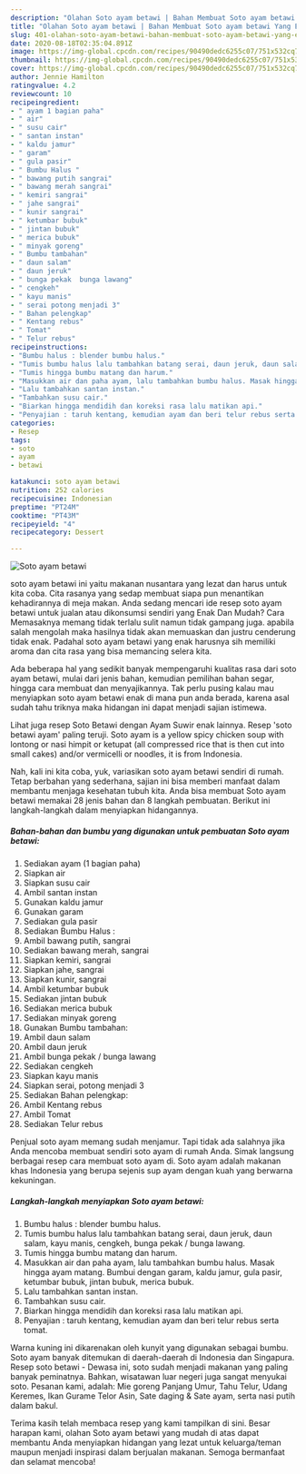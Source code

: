 ```yaml
---
description: "Olahan Soto ayam betawi | Bahan Membuat Soto ayam betawi Yang Enak Dan Mudah"
title: "Olahan Soto ayam betawi | Bahan Membuat Soto ayam betawi Yang Enak Dan Mudah"
slug: 401-olahan-soto-ayam-betawi-bahan-membuat-soto-ayam-betawi-yang-enak-dan-mudah
date: 2020-08-18T02:35:04.891Z
image: https://img-global.cpcdn.com/recipes/90490dedc6255c07/751x532cq70/soto-ayam-betawi-foto-resep-utama.jpg
thumbnail: https://img-global.cpcdn.com/recipes/90490dedc6255c07/751x532cq70/soto-ayam-betawi-foto-resep-utama.jpg
cover: https://img-global.cpcdn.com/recipes/90490dedc6255c07/751x532cq70/soto-ayam-betawi-foto-resep-utama.jpg
author: Jennie Hamilton
ratingvalue: 4.2
reviewcount: 10
recipeingredient:
- " ayam 1 bagian paha"
- " air"
- " susu cair"
- " santan instan"
- " kaldu jamur"
- " garam"
- " gula pasir"
- " Bumbu Halus "
- " bawang putih sangrai"
- " bawang merah sangrai"
- " kemiri sangrai"
- " jahe sangrai"
- " kunir sangrai"
- " ketumbar bubuk"
- " jintan bubuk"
- " merica bubuk"
- " minyak goreng"
- " Bumbu tambahan"
- " daun salam"
- " daun jeruk"
- " bunga pekak  bunga lawang"
- " cengkeh"
- " kayu manis"
- " serai potong menjadi 3"
- " Bahan pelengkap"
- " Kentang rebus"
- " Tomat"
- " Telur rebus"
recipeinstructions:
- "Bumbu halus : blender bumbu halus."
- "Tumis bumbu halus lalu tambahkan batang serai, daun jeruk, daun salam, kayu manis, cengkeh, bunga pekak / bunga lawang."
- "Tumis hingga bumbu matang dan harum."
- "Masukkan air dan paha ayam, lalu tambahkan bumbu halus. Masak hingga ayam matang. Bumbui dengan garam, kaldu jamur, gula pasir, ketumbar bubuk, jintan bubuk, merica bubuk."
- "Lalu tambahkan santan instan."
- "Tambahkan susu cair."
- "Biarkan hingga mendidih dan koreksi rasa lalu matikan api."
- "Penyajian : taruh kentang, kemudian ayam dan beri telur rebus serta tomat."
categories:
- Resep
tags:
- soto
- ayam
- betawi

katakunci: soto ayam betawi 
nutrition: 252 calories
recipecuisine: Indonesian
preptime: "PT24M"
cooktime: "PT43M"
recipeyield: "4"
recipecategory: Dessert

---
```



![Soto ayam betawi](https://img-global.cpcdn.com/recipes/90490dedc6255c07/751x532cq70/soto-ayam-betawi-foto-resep-utama.jpg)


soto ayam betawi ini yaitu makanan nusantara yang lezat dan harus untuk kita coba. Cita rasanya yang sedap membuat siapa pun menantikan kehadirannya di meja makan.
Anda sedang mencari ide resep soto ayam betawi untuk jualan atau dikonsumsi sendiri yang Enak Dan Mudah? Cara Memasaknya memang tidak terlalu sulit namun tidak gampang juga. apabila salah mengolah maka hasilnya tidak akan memuaskan dan justru cenderung tidak enak. Padahal soto ayam betawi yang enak harusnya sih memiliki aroma dan cita rasa yang bisa memancing selera kita.

Ada beberapa hal yang sedikit banyak mempengaruhi kualitas rasa dari soto ayam betawi, mulai dari jenis bahan, kemudian pemilihan bahan segar, hingga cara membuat dan menyajikannya. Tak perlu pusing kalau mau menyiapkan soto ayam betawi enak di mana pun anda berada, karena asal sudah tahu triknya maka hidangan ini dapat menjadi sajian istimewa.

Lihat juga resep Soto Betawi dengan Ayam Suwir enak lainnya. Resep &#39;soto betawi ayam&#39; paling teruji. Soto ayam is a yellow spicy chicken soup with lontong or nasi himpit or ketupat (all compressed rice that is then cut into small cakes) and/or vermicelli or noodles, it is from Indonesia.


Nah, kali ini kita coba, yuk, variasikan soto ayam betawi sendiri di rumah. Tetap berbahan yang sederhana, sajian ini bisa memberi manfaat dalam membantu menjaga kesehatan tubuh kita. Anda bisa membuat Soto ayam betawi memakai 28 jenis bahan dan 8 langkah pembuatan. Berikut ini langkah-langkah dalam menyiapkan hidangannya.

<!--inarticleads1-->

##### Bahan-bahan dan bumbu yang digunakan untuk pembuatan Soto ayam betawi:

1. Sediakan  ayam (1 bagian paha)
1. Siapkan  air
1. Siapkan  susu cair
1. Ambil  santan instan
1. Gunakan  kaldu jamur
1. Gunakan  garam
1. Sediakan  gula pasir
1. Sediakan  Bumbu Halus :
1. Ambil  bawang putih, sangrai
1. Sediakan  bawang merah, sangrai
1. Siapkan  kemiri, sangrai
1. Siapkan  jahe, sangrai
1. Siapkan  kunir, sangrai
1. Ambil  ketumbar bubuk
1. Sediakan  jintan bubuk
1. Sediakan  merica bubuk
1. Sediakan  minyak goreng
1. Gunakan  Bumbu tambahan:
1. Ambil  daun salam
1. Ambil  daun jeruk
1. Ambil  bunga pekak / bunga lawang
1. Sediakan  cengkeh
1. Siapkan  kayu manis
1. Siapkan  serai, potong menjadi 3
1. Sediakan  Bahan pelengkap:
1. Ambil  Kentang rebus
1. Ambil  Tomat
1. Sediakan  Telur rebus


Penjual soto ayam memang sudah menjamur. Tapi tidak ada salahnya jika Anda mencoba membuat sendiri soto ayam di rumah Anda. Simak langsung berbagai resep cara membuat soto ayam di. Soto ayam adalah makanan khas Indonesia yang berupa sejenis sup ayam dengan kuah yang berwarna kekuningan. 

<!--inarticleads2-->

##### Langkah-langkah menyiapkan Soto ayam betawi:

1. Bumbu halus : blender bumbu halus.
1. Tumis bumbu halus lalu tambahkan batang serai, daun jeruk, daun salam, kayu manis, cengkeh, bunga pekak / bunga lawang.
1. Tumis hingga bumbu matang dan harum.
1. Masukkan air dan paha ayam, lalu tambahkan bumbu halus. Masak hingga ayam matang. Bumbui dengan garam, kaldu jamur, gula pasir, ketumbar bubuk, jintan bubuk, merica bubuk.
1. Lalu tambahkan santan instan.
1. Tambahkan susu cair.
1. Biarkan hingga mendidih dan koreksi rasa lalu matikan api.
1. Penyajian : taruh kentang, kemudian ayam dan beri telur rebus serta tomat.


Warna kuning ini dikarenakan oleh kunyit yang digunakan sebagai bumbu. Soto ayam banyak ditemukan di daerah-daerah di Indonesia dan Singapura. Resep soto betawi - Dewasa ini, soto sudah menjadi makanan yang paling banyak peminatnya. Bahkan, wisatawan luar negeri juga sangat menyukai soto. Pesanan kami, adalah: Mie goreng Panjang Umur, Tahu Telur, Udang Keremes, Ikan Gurame Telor Asin, Sate daging &amp; Sate ayam, serta nasi putih dalam bakul. 

Terima kasih telah membaca resep yang kami tampilkan di sini. Besar harapan kami, olahan Soto ayam betawi yang mudah di atas dapat membantu Anda menyiapkan hidangan yang lezat untuk keluarga/teman maupun menjadi inspirasi dalam berjualan makanan. Semoga bermanfaat dan selamat mencoba!

